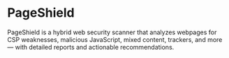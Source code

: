 # PageShield
 PageShield is a hybrid web security scanner that analyzes webpages for CSP weaknesses, malicious JavaScript, mixed content, trackers, and more — with detailed reports and actionable recommendations.

